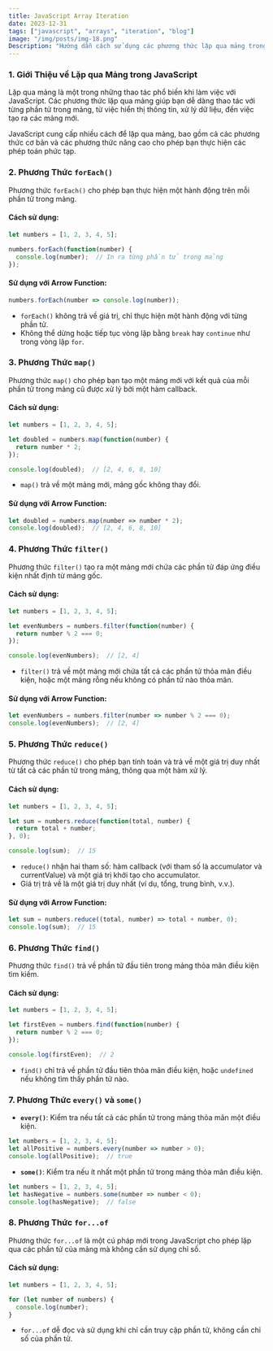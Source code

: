 ```yaml
---
title: JavaScript Array Iteration  
date: 2023-12-31  
tags: ["javascript", "arrays", "iteration", "blog"]  
image: "/img/posts/img-18.png"  
Description: "Hướng dẫn cách sử dụng các phương thức lặp qua mảng trong JavaScript, từ các phương thức đơn giản đến các phương thức mạnh mẽ như `forEach()`, `map()`, `filter()`, và `reduce()`."  
---
```


### 1. Giới Thiệu về Lặp qua Mảng trong JavaScript

Lặp qua mảng là một trong những thao tác phổ biến khi làm việc với JavaScript. Các phương thức lặp qua mảng giúp bạn dễ dàng thao tác với từng phần tử trong mảng, từ việc hiển thị thông tin, xử lý dữ liệu, đến việc tạo ra các mảng mới.

JavaScript cung cấp nhiều cách để lặp qua mảng, bao gồm cả các phương thức cơ bản và các phương thức nâng cao cho phép bạn thực hiện các phép toán phức tạp.

### 2. Phương Thức `forEach()`

Phương thức `forEach()` cho phép bạn thực hiện một hành động trên mỗi phần tử trong mảng.

#### **Cách sử dụng:**

```javascript
let numbers = [1, 2, 3, 4, 5];

numbers.forEach(function(number) {
  console.log(number);  // In ra từng phần tử trong mảng
});
```

#### **Sử dụng với Arrow Function:**

```javascript
numbers.forEach(number => console.log(number));
```

- `forEach()` không trả về giá trị, chỉ thực hiện một hành động với từng phần tử.
- Không thể dừng hoặc tiếp tục vòng lặp bằng `break` hay `continue` như trong vòng lặp `for`.

### 3. Phương Thức `map()`

Phương thức `map()` cho phép bạn tạo một mảng mới với kết quả của mỗi phần tử trong mảng cũ được xử lý bởi một hàm callback.

#### **Cách sử dụng:**

```javascript
let numbers = [1, 2, 3, 4, 5];

let doubled = numbers.map(function(number) {
  return number * 2;
});

console.log(doubled);  // [2, 4, 6, 8, 10]
```

- `map()` trả về một mảng mới, mảng gốc không thay đổi.

#### **Sử dụng với Arrow Function:**

```javascript
let doubled = numbers.map(number => number * 2);
console.log(doubled);  // [2, 4, 6, 8, 10]
```

### 4. Phương Thức `filter()`

Phương thức `filter()` tạo ra một mảng mới chứa các phần tử đáp ứng điều kiện nhất định từ mảng gốc.

#### **Cách sử dụng:**

```javascript
let numbers = [1, 2, 3, 4, 5];

let evenNumbers = numbers.filter(function(number) {
  return number % 2 === 0;
});

console.log(evenNumbers);  // [2, 4]
```

- `filter()` trả về một mảng mới chứa tất cả các phần tử thỏa mãn điều kiện, hoặc một mảng rỗng nếu không có phần tử nào thỏa mãn.

#### **Sử dụng với Arrow Function:**

```javascript
let evenNumbers = numbers.filter(number => number % 2 === 0);
console.log(evenNumbers);  // [2, 4]
```

### 5. Phương Thức `reduce()`

Phương thức `reduce()` cho phép bạn tính toán và trả về một giá trị duy nhất từ tất cả các phần tử trong mảng, thông qua một hàm xử lý.

#### **Cách sử dụng:**

```javascript
let numbers = [1, 2, 3, 4, 5];

let sum = numbers.reduce(function(total, number) {
  return total + number;
}, 0);

console.log(sum);  // 15
```

- `reduce()` nhận hai tham số: hàm callback (với tham số là accumulator và currentValue) và một giá trị khởi tạo cho accumulator.
- Giá trị trả về là một giá trị duy nhất (ví dụ, tổng, trung bình, v.v.).

#### **Sử dụng với Arrow Function:**

```javascript
let sum = numbers.reduce((total, number) => total + number, 0);
console.log(sum);  // 15
```

### 6. Phương Thức `find()`

Phương thức `find()` trả về phần tử đầu tiên trong mảng thỏa mãn điều kiện tìm kiếm.

#### **Cách sử dụng:**

```javascript
let numbers = [1, 2, 3, 4, 5];

let firstEven = numbers.find(function(number) {
  return number % 2 === 0;
});

console.log(firstEven);  // 2
```

- `find()` chỉ trả về phần tử đầu tiên thỏa mãn điều kiện, hoặc `undefined` nếu không tìm thấy phần tử nào.

### 7. Phương Thức `every()` và `some()`

- **`every()`**: Kiểm tra nếu tất cả các phần tử trong mảng thỏa mãn một điều kiện.

```javascript
let numbers = [1, 2, 3, 4, 5];
let allPositive = numbers.every(number => number > 0);
console.log(allPositive);  // true
```

- **`some()`**: Kiểm tra nếu ít nhất một phần tử trong mảng thỏa mãn điều kiện.

```javascript
let numbers = [1, 2, 3, 4, 5];
let hasNegative = numbers.some(number => number < 0);
console.log(hasNegative);  // false
```

### 8. Phương Thức `for...of`

Phương thức `for...of` là một cú pháp mới trong JavaScript cho phép lặp qua các phần tử của mảng mà không cần sử dụng chỉ số.

#### **Cách sử dụng:**

```javascript
let numbers = [1, 2, 3, 4, 5];

for (let number of numbers) {
  console.log(number);
}
```

- `for...of` dễ đọc và sử dụng khi chỉ cần truy cập phần tử, không cần chỉ số của phần tử.